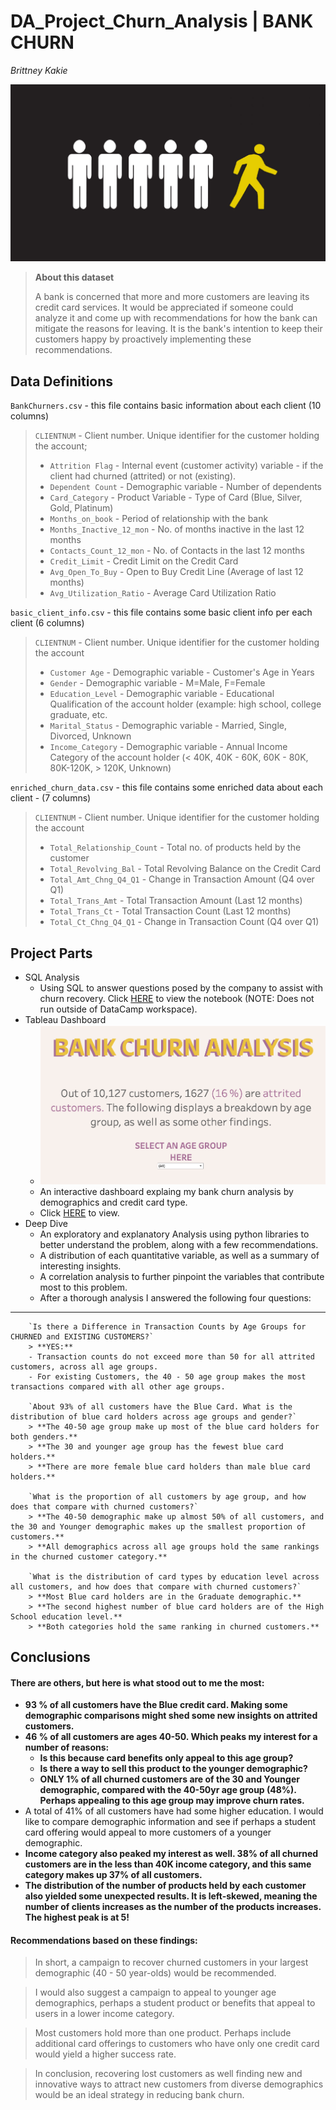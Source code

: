# DA_Project_Churn_Analysis | BANK CHURN

*Brittney Kakie*

![](images/Churn-Prediction-scaled.jpg)

> **About this dataset**
> 
> A bank is concerned that more and more customers are leaving its credit card services. It would be appreciated if someone could analyze it and come up with recommendations for how the bank can mitigate the reasons for leaving. It is the bank's intention to keep their customers happy by proactively implementing these recommendations.

## Data Definitions

`BankChurners.csv`   - this file contains basic information about each client (10 columns)
> 
> `CLIENTNUM` - Client number. Unique identifier for the customer holding the account;
>- `Attrition Flag` - Internal event (customer activity) variable - if the client had churned (attrited) or not (existing).
>- `Dependent Count` - Demographic variable - Number of dependents
>- `Card_Category` - Product Variable - Type of Card (Blue, Silver, Gold, Platinum)
>- `Months_on_book` - Period of relationship with the bank
>- `Months_Inactive_12_mon` - No. of months inactive in the last 12 months
>- `Contacts_Count_12_mon` - No. of Contacts in the last 12 months
>- `Credit_Limit` - Credit Limit on the Credit Card
>- `Avg_Open_To_Buy` - Open to Buy Credit Line (Average of last 12 months)
>- `Avg_Utilization_Ratio` - Average Card Utilization Ratio

`basic_client_info.csv` - this file contains some basic client info per each client
(6 columns)
> 
> `CLIENTNUM` - Client number. Unique identifier for the customer holding the account
>- `Customer Age` - Demographic variable - Customer's Age in Years
>- `Gender` - Demographic variable - M=Male, F=Female
>- `Education_Level` - Demographic variable - Educational Qualification of the account holder (example: high school, college graduate, etc.
>- `Marital_Status` - Demographic variable - Married, Single, Divorced, Unknown
>- `Income_Category` - Demographic variable - Annual Income Category of the account holder (< 40K, 40K - 60K, 60K - 80K, 80K-120K, > 120K, Unknown)

`enriched_churn_data.csv` - this file contains some enriched data about each client -
(7 columns)
> 
> `CLIENTNUM` - Client number. Unique identifier for the customer holding the account
>- `Total_Relationship_Count` - Total no. of products held by the customer
>- `Total_Revolving_Bal` - Total Revolving Balance on the Credit Card
>- `Total_Amt_Chng_Q4_Q1` - Change in Transaction Amount (Q4 over Q1)
>- `Total_Trans_Amt` - Total Transaction Amount (Last 12 months)
>- `Total_Trans_Ct` - Total Transaction Count (Last 12 months)
>- `Total_Ct_Chng_Q4_Q1` - Change in Transaction Count (Q4 over Q1)


## Project Parts

- SQL Analysis
    - Using SQL to answer questions posed by the company to assist with churn recovery. Click [HERE](notebook.ipynb) to view the notebook (NOTE: Does not run outside of DataCamp workspace).
- Tableau Dashboard
    - ![](images/Tableau_preview.png)
    - An interactive dashboard explaing my bank churn analysis by demographics and credit card type.
    - Click [HERE](https://public.tableau.com/views/BankChurnAnalysis_16744339402630/Churn_Dashboard?:language=en-US&:display_count=n&:origin=viz_share_link) to view.
- Deep Dive
    - An exploratory and explanatory Analysis using python libraries to better understand the problem, along with a few recommendations.
    - A distribution of each quantitative variable, as well as a summary of interesting insights.
    - A correlation analysis to further pinpoint the variables that contribute most to this problem.
    - After a thorough analysis I answered the following four questions:
---
        `Is there a Difference in Transaction Counts by Age Groups for CHURNED and EXISTING CUSTOMERS?`
        > **YES:**
        - Transaction counts do not exceed more than 50 for all attrited customers, across all age groups.
        - For existing Customers, the 40 - 50 age group makes the most transactions compared with all other age groups.

        `About 93% of all customers have the Blue Card. What is the distribution of blue card holders across age groups and gender?`
        > **The 40-50 age group make up most of the blue card holders for both genders.**
        > **The 30 and younger age group has the fewest blue card holders.**
        > **There are more female blue card holders than male blue card holders.**

        `What is the proportion of all customers by age group, and how does that compare with churned customers?`
        > **The 40-50 demographic make up almost 50% of all customers, and the 30 and Younger demographic makes up the smallest proportion of customers.**
        > **All demographics across all age groups hold the same rankings in the churned customer category.**

        `What is the distribution of card types by education level across all customers, and how does that compare with churned customers?`
        > **Most Blue card holders are in the Graduate demographic.**
        > **The second highest number of blue card holders are of the High School education level.**
        > **Both categories hold the same ranking in churned customers.**

## Conclusions 

#### There are others, but here is what stood out to me the most:

- **93 % of all customers have the Blue credit card. Making some demographic comparisons might shed some new insights on attrited customers.**
- **46 % of all customers are ages 40-50. Which peaks my interest for a number of reasons:**
	- **Is this because card benefits only appeal to this age group?**
	- **Is there a way to sell this product to the younger demographic?**
	- **ONLY 1% of all churned customers are of the 30 and Younger demographic, compared with the 40-50yr age group (48%). Perhaps appealing to this age group may improve churn rates.**
- A total of 41% of all customers have had some higher education. I would like to compare demographic information and see if perhaps a student card offering would appeal to more customers of a younger demographic. 
- **Income category also peaked my interest as well. 38% of all churned customers are in the less than 40K income category, and this same category makes up 37% of all customers.** 
- **The distribution of the number of products held by each customer also yielded some unexpected results. It is left-skewed, meaning the number of clients increases as the number of the products increases. The highest peak is at 5!**

#### Recommendations based on these findings:

> In short, a campaign to recover churned customers in your largest demographic (40 - 50 year-olds) would be recommended. 

> I would also suggest a campaign to appeal to younger age demographics, perhaps a student product or benefits that appeal to users in a lower income category.

> Most customers hold more than one product. Perhaps include additional card offerings to customers who have only one credit card would yield a higher success rate.

> In conclusion, recovering lost customers as well finding new and innovative ways to attract new customers from diverse demographics would be an ideal strategy in reducing bank churn.